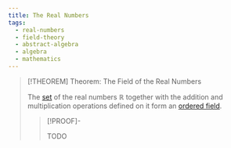 ```yaml
---
title: The Real Numbers
tags:
  - real-numbers
  - field-theory
  - abstract-algebra
  - algebra
  - mathematics
---
```

>[!THEOREM] Theorem: The Field of the Real Numbers
>
>The [set](../../../Set%20Theory/Sets.md) of the real numbers $\mathbb{R}$ together with the addition and multiplication operations defined on it form an [ordered field](../index.md).
>
>>[!PROOF]-
>>
>>TODO
>>
>